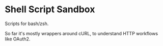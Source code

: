 # Shell Script Sandbox

Scripts for bash/zsh.

So far it's mostly wrappers around cURL, to understand HTTP workflows like OAuth2.
